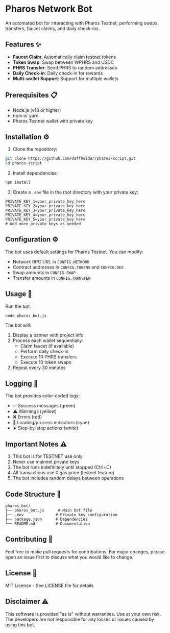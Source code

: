 # Pharos Network Bot

An automated bot for interacting with Pharos Testnet, performing swaps, transfers, faucet claims, and daily check-ins.

## Features ✨

- **Faucet Claim**: Automatically claim testnet tokens
- **Token Swap**: Swap between WPHRS and USDC
- **PHRS Transfer**: Send PHRS to random addresses
- **Daily Check-in**: Daily check-in for rewards
- **Multi-wallet Support**: Support for multiple wallets

## Prerequisites 📋

- Node.js (v18 or higher)
- npm or yarn
- Pharos Testnet wallet with private key

## Installation ⚙️

1. Clone the repository:

```bash
git clone https://github.com/daffhaidar/pharos-script.git
cd pharos-script
```

2. Install dependencies:

```bash
npm install
```

3. Create a `.env` file in the root directory with your private key:

```
PRIVATE_KEY_1=your_private_key_here
PRIVATE_KEY_2=your_private_key_here
PRIVATE_KEY_3=your_private_key_here
PRIVATE_KEY_4=your_private_key_here
PRIVATE_KEY_5=your_private_key_here
# Add more private keys as needed
```

## Configuration ⚙️

The bot uses default settings for Pharos Testnet. You can modify:

- Network RPC URL in `CONFIG.NETWORK`
- Contract addresses in `CONFIG.TOKENS` and `CONFIG.DEX`
- Swap amounts in `CONFIG.SWAP`
- Transfer amounts in `CONFIG.TRANSFER`

## Usage 🚀

Run the bot:

```
node pharos_bot.js
```

The bot will:

1. Display a banner with project info
2. Process each wallet sequentially:
   - Claim faucet (if available)
   - Perform daily check-in
   - Execute 10 PHRS transfers
   - Execute 10 token swaps
3. Repeat every 30 minutes

## Logging 📝

The bot provides color-coded logs:

- ✅ Success messages (green)
- ⚠️ Warnings (yellow)
- ❌ Errors (red)
- 🔄 Loading/process indicators (cyan)
- ➤ Step-by-step actions (white)

## Important Notes ⚠️

1. This bot is for TESTNET use only
2. Never use mainnet private keys
3. The bot runs indefinitely until stopped (Ctrl+C)
4. All transactions use 0 gas price (testnet feature)
5. The bot includes random delays between operations

## Code Structure 📁

```
pharos_bot/
├── pharos_bot.js      # Main bot file
├── .env              # Private key configuration
├── package.json      # Dependencies
└── README.md         # Documentation
```

## Contributing 🤝

Feel free to make pull requests for contributions. For major changes, please open an issue first to discuss what you would like to change.

## License 📄

MIT License - See LICENSE file for details

## Disclaimer ⚠️

This software is provided "as is" without warranties. Use at your own risk. The developers are not responsible for any losses or issues caused by using this bot.

